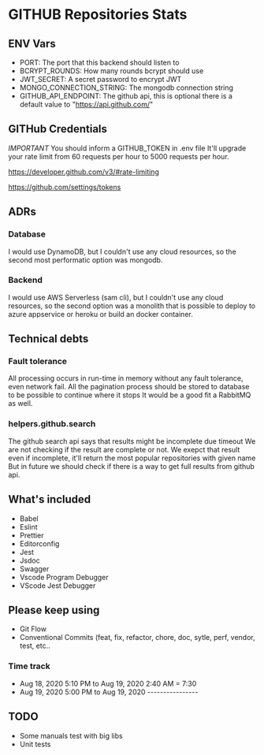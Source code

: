 # GITHUB Repositories Stats

## ENV Vars

* PORT: The port that this backend should listen to
* BCRYPT_ROUNDS: How many rounds bcrypt should use
* JWT_SECRET: A secret password to encrypt JWT
* MONGO_CONNECTION_STRING: The mongodb connection string
* GITHUB_API_ENDPOINT: The github api, this is optional there is a default value to "https://api.github.com/"

## GITHub Credentials
*IMPORTANT*
You should inform a GITHUB_TOKEN in .env file
It'll upgrade your rate limit from 60 requests per hour to 5000 requests per hour.

https://developer.github.com/v3/#rate-limiting

https://github.com/settings/tokens

## ADRs

### Database

I would use DynamoDB, but I couldn't use any cloud resources, so the second most performatic option was mongodb.

### Backend

I would use AWS Serverless (sam cli), but I couldn't use any cloud resources, so the second option was a monolith that is possible to deploy to azure appservice or heroku or build an docker container.

## Technical debts

### Fault tolerance

All processing occurs in run-time in memory without any fault tolerance, even network fail.
All the pagination process should be stored to database to be possible to continue where it stops
It would be a good fit a RabbitMQ as well.

### helpers.github.search

The github search api says that results might be incomplete due timeout
We are not checking if the result are complete or not.
We exepct that result even if incomplete, it'll return the most popular repositories with given name
But in future we should check if there is a way to get full results from github api.

## What's included

* Babel
* Eslint
* Prettier
* Editorconfig
* Jest
* Jsdoc
* Swagger
* Vscode Program Debugger
* VScode Jest Debugger

## Please keep using

* Git Flow
* Conventional Commits (feat, fix, refactor, chore, doc, sytle, perf, vendor, test, etc..

### Time track

* Aug 18, 2020 5:10 PM  to  Aug 19, 2020 2:40 AM  =  7:30
* Aug 19, 2020 5:00 PM  to  Aug 19, 2020 ----------------

## TODO

* Some manuals test with big libs
* Unit tests
